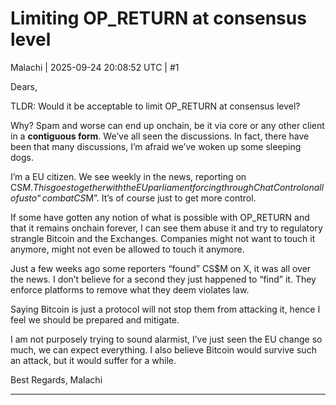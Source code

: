 # Limiting OP_RETURN at consensus level

Malachi | 2025-09-24 20:08:52 UTC | #1

Dears, 

TLDR: Would it be acceptable to limit OP_RETURN at consensus level?

Why? Spam and worse can end up onchain, be it via core or any other client in a **contiguous form**. We’ve all seen the discussions. In fact, there have been that many discussions, I’m afraid we’ve woken up some sleeping dogs.

I’m a EU citizen. We see weekly in the news, reporting on CS$M. 
This goes together with the EU parliament forcing through ChatControl on all of us to “combat CS$M”. It’s of course just to get more control.

If some have gotten any notion of what is possible with OP_RETURN and that it remains onchain forever, I can see them abuse it and try to regulatory strangle Bitcoin and the Exchanges.
Companies might not want to touch it anymore, might not even be allowed to touch it anymore.

Just a few weeks ago some reporters “found” CS$M on X, it was all over the news.
I don’t believe for a second they just happened to “find” it.
They enforce platforms to remove what they deem violates law. 

Saying Bitcoin is just a protocol will not stop them from attacking it, hence I feel we should be prepared and mitigate.

I am not purposely trying to sound alarmist, I’ve just seen the EU change so much, we can expect everything. I also believe Bitcoin would survive such an attack, but it would suffer for a while.

Best Regards, 
Malachi

-------------------------

